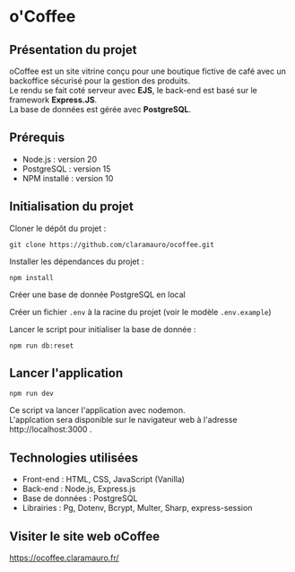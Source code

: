 # o'Coffee

## Présentation du projet

oCoffee est un site vitrine conçu pour une boutique fictive de café avec un backoffice sécurisé pour la gestion des produits.  
Le rendu se fait coté serveur avec **EJS**, le back-end est basé sur le framework **Express.JS**.  
La base de données est gérée avec **PostgreSQL**.

## Prérequis

-   Node.js : version 20
-   PostgreSQL : version 15
-   NPM installé : version 10

## Initialisation du projet

Cloner le dépôt du projet :

    git clone https://github.com/claramauro/ocoffee.git

Installer les dépendances du projet :

    npm install

Créer une base de donnée PostgreSQL en local

Créer un fichier `.env` à la racine du projet (voir le modèle `.env.example`)

Lancer le script pour initialiser la base de donnée :

    npm run db:reset

## Lancer l'application

    npm run dev

Ce script va lancer l'application avec nodemon.  
L'applcation sera disponible sur le navigateur web à l'adresse http://localhost:3000 .

## Technologies utilisées

-   Front-end : HTML, CSS, JavaScript (Vanilla)
-   Back-end : Node.js, Express.js
-   Base de données : PostgreSQL
-   Librairies : Pg, Dotenv, Bcrypt, Multer, Sharp, express-session

## Visiter le site web oCoffee

https://ocoffee.claramauro.fr/
